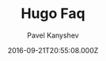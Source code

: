 ---
title: Hugo Faq
github: https://github.com/aerohub/hugo-faq-theme
demo: https://themes.gohugo.io/theme/hugo-faq-theme/
author: Pavel Kanyshev
ssg:
  - Hugo
cms:
  - No Cms
date: 2016-09-21T20:55:08.000Z
description: Simple FAQ Theme for Hugo
stale: true
---